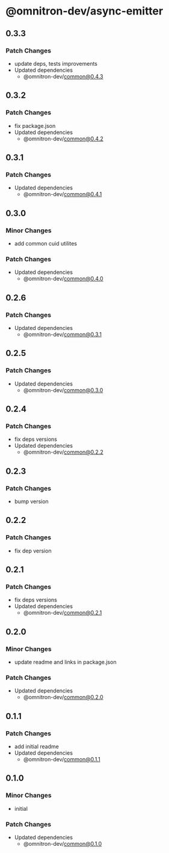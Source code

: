 # @omnitron-dev/async-emitter

## 0.3.3

### Patch Changes

- update deps, tests improvements
- Updated dependencies
  - @omnitron-dev/common@0.4.3

## 0.3.2

### Patch Changes

- fix package.json
- Updated dependencies
  - @omnitron-dev/common@0.4.2

## 0.3.1

### Patch Changes

- Updated dependencies
  - @omnitron-dev/common@0.4.1

## 0.3.0

### Minor Changes

- add common cuid utilites

### Patch Changes

- Updated dependencies
  - @omnitron-dev/common@0.4.0

## 0.2.6

### Patch Changes

- Updated dependencies
  - @omnitron-dev/common@0.3.1

## 0.2.5

### Patch Changes

- Updated dependencies
  - @omnitron-dev/common@0.3.0

## 0.2.4

### Patch Changes

- fix deps versions
- Updated dependencies
  - @omnitron-dev/common@0.2.2

## 0.2.3

### Patch Changes

- bump version

## 0.2.2

### Patch Changes

- fix dep version

## 0.2.1

### Patch Changes

- fix deps versions
- Updated dependencies
  - @omnitron-dev/common@0.2.1

## 0.2.0

### Minor Changes

- update readme and links in package.json

### Patch Changes

- Updated dependencies
  - @omnitron-dev/common@0.2.0

## 0.1.1

### Patch Changes

- add initial readme
- Updated dependencies
  - @omnitron-dev/common@0.1.1

## 0.1.0

### Minor Changes

- initial

### Patch Changes

- Updated dependencies
  - @omnitron-dev/common@0.1.0
